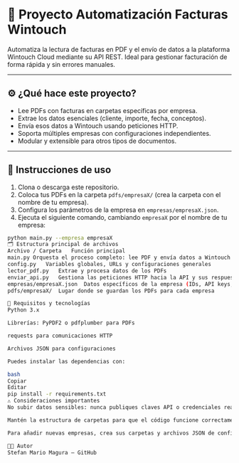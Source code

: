# 📂 Proyecto Automatización Facturas Wintouch

Automatiza la lectura de facturas en PDF y el envío de datos a la plataforma Wintouch Cloud mediante su API REST. Ideal para gestionar facturación de forma rápida y sin errores manuales.

---

## ⚙️ ¿Qué hace este proyecto?

- Lee PDFs con facturas en carpetas específicas por empresa.  
- Extrae los datos esenciales (cliente, importe, fecha, conceptos).  
- Envía esos datos a Wintouch usando peticiones HTTP.  
- Soporta múltiples empresas con configuraciones independientes.  
- Modular y extensible para otros tipos de documentos.

---

## 🚀 Instrucciones de uso

1. Clona o descarga este repositorio.  
2. Coloca tus PDFs en la carpeta `pdfs/empresaX/` (crea la carpeta con el nombre de tu empresa).  
3. Configura los parámetros de la empresa en `empresas/empresaX.json`.  
4. Ejecuta el siguiente comando, cambiando `empresaX` por el nombre de tu empresa:

```bash
python main.py --empresa empresaX
🗂 Estructura principal de archivos
Archivo / Carpeta	Función principal
main.py	Orquesta el proceso completo: lee PDF y envía datos a Wintouch
config.py	Variables globales, URLs y configuraciones generales
lector_pdf.py	Extrae y procesa datos de los PDFs
enviar_api.py	Gestiona las peticiones HTTP hacia la API y sus respuestas
empresas/empresaX.json	Datos específicos de la empresa (IDs, API keys, etc.)
pdfs/empresaX/	Lugar donde se guardan los PDFs para cada empresa

🔧 Requisitos y tecnologías
Python 3.x

Librerías: PyPDF2 o pdfplumber para PDFs

requests para comunicaciones HTTP

Archivos JSON para configuraciones

Puedes instalar las dependencias con:

bash
Copiar
Editar
pip install -r requirements.txt
⚠️ Consideraciones importantes
No subir datos sensibles: nunca publiques claves API o credenciales reales en repositorios públicos. Usa .gitignore.

Mantén la estructura de carpetas para que el código funcione correctamente.

Para añadir nuevas empresas, crea sus carpetas y archivos JSON de configuración.

👨‍💻 Autor
Stefan Mario Magura – GitHub
